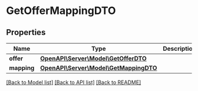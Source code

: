 # GetOfferMappingDTO

## Properties
Name | Type | Description | Notes
------------ | ------------- | ------------- | -------------
**offer** | [**OpenAPI\Server\Model\GetOfferDTO**](GetOfferDTO.md) |  | [optional] 
**mapping** | [**OpenAPI\Server\Model\GetMappingDTO**](GetMappingDTO.md) |  | [optional] 

[[Back to Model list]](../README.md#documentation-for-models) [[Back to API list]](../README.md#documentation-for-api-endpoints) [[Back to README]](../README.md)


